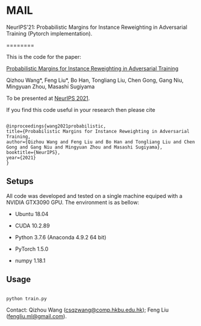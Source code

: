 # MAIL

NeurIPS'21: Probabilistic Margins for Instance Reweighting in Adversarial Training (Pytorch implementation).

========

This is the code for the paper:

[Probabilistic Margins for Instance Reweighting in Adversarial Training](https://arxiv.org/pdf/2106.07904.pdf)

Qizhou Wang*, Feng Liu*, Bo Han, Tongliang Liu, Chen Gong, Gang Niu, Mingyuan Zhou, Masashi Sugiyama

To be presented at [NeurIPS 2021](https://nips.cc/Conferences/2021/).

  

If you find this code useful in your research then please cite

```

@inproceedings{wang2021probabilistic,
title={Probabilistic Margins for Instance Reweighting in Adversarial Training,
author={Qizhou Wang and Feng Liu and Bo Han and Tongliang Liu and Chen Gong and Gang Niu and Mingyuan Zhou and Masashi Sugiyama},
booktitle={NeurIPS},
year={2021}
}

```

  

## Setups

All code was developed and tested on a single machine equiped with a NVIDIA GTX3090 GPU. The environment is as bellow:

  

- Ubuntu 18.04

- CUDA 10.2.89

- Python 3.7.6 (Anaconda 4.9.2 64 bit)

- PyTorch 1.5.0

- numpy 1.18.1

  

## Usage
 

```bash

python train.py

```
  


Contact: Qizhou Wang (csqzwang@comp.hkbu.edu.hk); Feng Liu (fengliu.ml@gmail.com).

  

